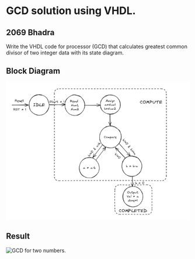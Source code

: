 
<h1>GCD solution using VHDL.</h1>
<h2>2069 Bhadra</h2>
<p>Write the VHDL code for processor (GCD) that calculates greatest common divisor of two integer data with its state diagram.</p>
<h2> Block Diagram</h2>
<img src="./gcdfc.png"/>
<h2> Result</h2>
<img src="./GCD.jpg" alt="GCD for two numbers." />

